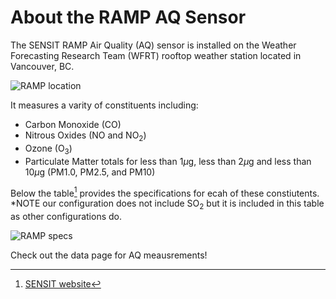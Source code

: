 # About the RAMP AQ Sensor

The SENSIT RAMP Air Quality (AQ) sensor is installed on the Weather Forecasting Research Team (WFRT) rooftop weather station located in Vancouver, BC. 

![RAMP location](/pics/station_site.png)

It measures a varity of constituents including:

- Carbon Monoxide (CO)
- Nitrous Oxides (NO and NO<sub>2</sub>)
- Ozone (O<sub>3</sub>)
- Particulate Matter totals for less than 1$\mu$g, less than 2$\mu$g and less than 10$\mu$g (PM1.0, PM2.5, and PM10)

Below the table[^first] provides the specifications for ecah of these constiutents. *NOTE our configuration does not include SO<sub>2</sub> but it is included in this table as other configurations do. 

![RAMP specs](/pics/ramp_specs.png)

Check out the data page for AQ meausrements!
[^first]: [SENSIT website](https://gasleaksensors.com/)




